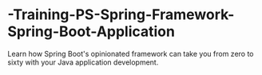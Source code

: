 # -Training-PS-Spring-Framework-Spring-Boot-Application
Learn how Spring Boot's opinionated framework can take you from zero to sixty with your Java application development.
